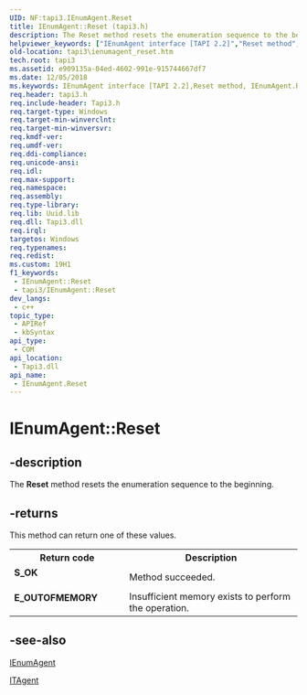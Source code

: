 ```yaml
---
UID: NF:tapi3.IEnumAgent.Reset
title: IEnumAgent::Reset (tapi3.h)
description: The Reset method resets the enumeration sequence to the beginning.
helpviewer_keywords: ["IEnumAgent interface [TAPI 2.2]","Reset method","IEnumAgent.Reset","IEnumAgent::Reset","Reset","Reset method [TAPI 2.2]","Reset method [TAPI 2.2]","IEnumAgent interface","_tapi3_ienumagent_reset","tapi3.ienumagent_reset","tapi3cc/IEnumAgent::Reset"]
old-location: tapi3\ienumagent_reset.htm
tech.root: tapi3
ms.assetid: e909135a-04ed-4602-991e-915744667df7
ms.date: 12/05/2018
ms.keywords: IEnumAgent interface [TAPI 2.2],Reset method, IEnumAgent.Reset, IEnumAgent::Reset, Reset, Reset method [TAPI 2.2], Reset method [TAPI 2.2],IEnumAgent interface, _tapi3_ienumagent_reset, tapi3.ienumagent_reset, tapi3cc/IEnumAgent::Reset
req.header: tapi3.h
req.include-header: Tapi3.h
req.target-type: Windows
req.target-min-winverclnt: 
req.target-min-winversvr: 
req.kmdf-ver: 
req.umdf-ver: 
req.ddi-compliance: 
req.unicode-ansi: 
req.idl: 
req.max-support: 
req.namespace: 
req.assembly: 
req.type-library: 
req.lib: Uuid.lib
req.dll: Tapi3.dll
req.irql: 
targetos: Windows
req.typenames: 
req.redist: 
ms.custom: 19H1
f1_keywords:
 - IEnumAgent::Reset
 - tapi3/IEnumAgent::Reset
dev_langs:
 - c++
topic_type:
 - APIRef
 - kbSyntax
api_type:
 - COM
api_location:
 - Tapi3.dll
api_name:
 - IEnumAgent.Reset
---
```


# IEnumAgent::Reset


## -description

The 
<b>Reset</b> method resets the enumeration sequence to the beginning.



## -returns

This method can return one of these values.

<table>
<tr>
<th>Return code</th>
<th>Description</th>
</tr>
<tr>
<td width="40%">
<dl>
<dt><b>S_OK</b></dt>
</dl>
</td>
<td width="60%">
Method succeeded.

</td>
</tr>
<tr>
<td width="40%">
<dl>
<dt><b>E_OUTOFMEMORY</b></dt>
</dl>
</td>
<td width="60%">
Insufficient memory exists to perform the operation.

</td>
</tr>
</table>

## -see-also

<a href="/windows/desktop/api/tapi3/nn-tapi3-ienumagent">IEnumAgent</a>



<a href="/windows/desktop/api/tapi3/nn-tapi3-itagent">ITAgent</a>
